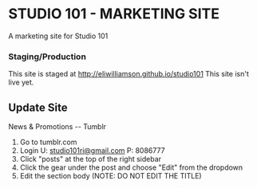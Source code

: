 STUDIO 101 - MARKETING SITE
===========================
A marketing site for Studio 101

### Staging/Production
This site is staged at http://eliwilliamson.github.io/studio101
This site isn't live yet.


## Update Site

News & Promotions -- Tumblr

1. Go to tumblr.com
2. Login
  U: studio101ri@gmail.com
  P: 8086777
3. Click "posts" at the top of the right sidebar
4. Click the gear under the post and choose "Edit" from the dropdown
5. Edit the section body (NOTE: DO NOT EDIT THE TITLE)
